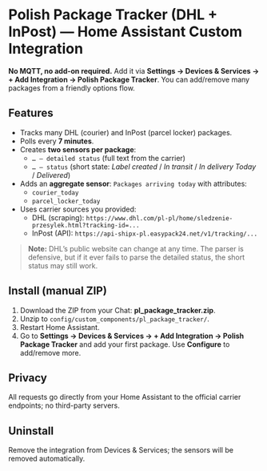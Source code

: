 
# Polish Package Tracker (DHL + InPost) — Home Assistant Custom Integration

**No MQTT, no add-on required.** Add it via **Settings → Devices & Services → + Add Integration → Polish Package Tracker**.
You can add/remove many packages from a friendly options flow.

## Features
- Tracks many DHL (courier) and InPost (parcel locker) packages.
- Polls every **7 minutes**.
- Creates **two sensors per package**:
  - `… – detailed status` (full text from the carrier)
  - `… – status` (short state: *Label created* / *In transit* / *In delivery Today* / *Delivered*)
- Adds an **aggregate sensor**: `Packages arriving today` with attributes:
  - `courier_today`
  - `parcel_locker_today`
- Uses carrier sources you provided:
  - DHL (scraping): `https://www.dhl.com/pl-pl/home/sledzenie-przesylek.html?tracking-id=...`
  - InPost (API): `https://api-shipx-pl.easypack24.net/v1/tracking/...`

> **Note:** DHL’s public website can change at any time. The parser is defensive, but if it ever fails to parse
the detailed status, the short status may still work.

## Install (manual ZIP)
1. Download the ZIP from your Chat: **pl_package_tracker.zip**.
2. Unzip to `config/custom_components/pl_package_tracker/`.
3. Restart Home Assistant.
4. Go to **Settings → Devices & Services → + Add Integration → Polish Package Tracker** and add your first package.
   Use **Configure** to add/remove more.

## Privacy
All requests go directly from your Home Assistant to the official carrier endpoints; no third-party servers.

## Uninstall
Remove the integration from Devices & Services; the sensors will be removed automatically.
